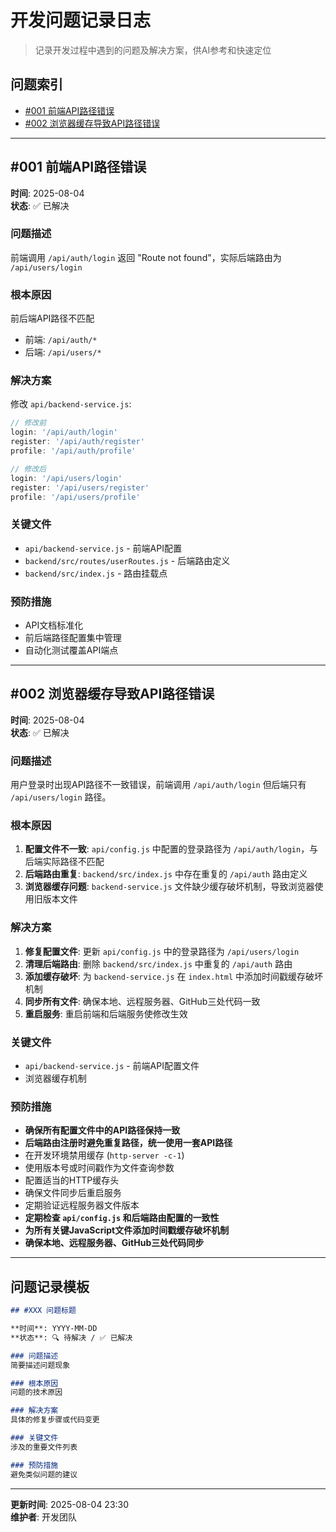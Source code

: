# 开发问题记录日志

> 记录开发过程中遇到的问题及解决方案，供AI参考和快速定位

## 问题索引

- [#001 前端API路径错误](#001-前端api路径错误)
- [#002 浏览器缓存导致API路径错误](#002-浏览器缓存导致api路径错误)

---

## #001 前端API路径错误

**时间**: 2025-08-04  
**状态**: ✅ 已解决  

### 问题描述
前端调用 `/api/auth/login` 返回 "Route not found"，实际后端路由为 `/api/users/login`

### 根本原因
前后端API路径不匹配
- 前端: `/api/auth/*`
- 后端: `/api/users/*`

### 解决方案
修改 `api/backend-service.js`:
```javascript
// 修改前
login: '/api/auth/login'
register: '/api/auth/register'
profile: '/api/auth/profile'

// 修改后
login: '/api/users/login'
register: '/api/users/register'
profile: '/api/users/profile'
```

### 关键文件
- `api/backend-service.js` - 前端API配置
- `backend/src/routes/userRoutes.js` - 后端路由定义
- `backend/src/index.js` - 路由挂载点

### 预防措施
- API文档标准化
- 前后端路径配置集中管理
- 自动化测试覆盖API端点

---

## #002 浏览器缓存导致API路径错误

**时间**: 2025-08-04  
**状态**: ✅ 已解决  

### 问题描述
用户登录时出现API路径不一致错误，前端调用 `/api/auth/login` 但后端只有 `/api/users/login` 路径。

### 根本原因
1. **配置文件不一致**: `api/config.js` 中配置的登录路径为 `/api/auth/login`，与后端实际路径不匹配
2. **后端路由重复**: `backend/src/index.js` 中存在重复的 `/api/auth` 路由定义
3. **浏览器缓存问题**: `backend-service.js` 文件缺少缓存破坏机制，导致浏览器使用旧版本文件

### 解决方案
1. **修复配置文件**: 更新 `api/config.js` 中的登录路径为 `/api/users/login`
2. **清理后端路由**: 删除 `backend/src/index.js` 中重复的 `/api/auth` 路由
3. **添加缓存破坏**: 为 `backend-service.js` 在 `index.html` 中添加时间戳缓存破坏机制
4. **同步所有文件**: 确保本地、远程服务器、GitHub三处代码一致
5. **重启服务**: 重启前端和后端服务使修改生效

### 关键文件
- `api/backend-service.js` - 前端API配置文件
- 浏览器缓存机制

### 预防措施
- **确保所有配置文件中的API路径保持一致**
- **后端路由注册时避免重复路径，统一使用一套API路径**
- 在开发环境禁用缓存 (`http-server -c-1`)
- 使用版本号或时间戳作为文件查询参数
- 配置适当的HTTP缓存头
- 确保文件同步后重启服务
- 定期验证远程服务器文件版本
- **定期检查 `api/config.js` 和后端路由配置的一致性**
- **为所有关键JavaScript文件添加时间戳缓存破坏机制**
- **确保本地、远程服务器、GitHub三处代码同步**

---

## 问题记录模板

```markdown
## #XXX 问题标题

**时间**: YYYY-MM-DD  
**状态**: 🔍 待解决 / ✅ 已解决  

### 问题描述
简要描述问题现象

### 根本原因
问题的技术原因

### 解决方案
具体的修复步骤或代码变更

### 关键文件
涉及的重要文件列表

### 预防措施
避免类似问题的建议
```

---

**更新时间**: 2025-08-04 23:30  
**维护者**: 开发团队
